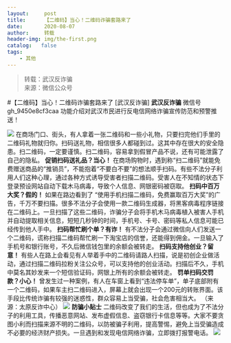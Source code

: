 ```yaml
---
layout:     post
title:      【二维码】当心！二维码诈骗套路来了
date:       2020-08-07
author:     转载
header-img: img/the-first.png
catalog:   false
tags:
    - 其他
---
```


<blockquote><p>转载：武汉反诈骗<br>
来源：微信公众号</p></blockquote>

#【二维码】当心！二维码诈骗套路来了
[武汉反诈骗]
**武汉反诈骗**
微信号gh_9450e8cf3caa
功能介绍对武汉市民进行反电信网络诈骗宣传防范和预警推送！

![]({{site.baseurl}}/postimg/iaCw5icWFJzgfeVbYVYZXX9ALfwdF9mxbu2stvzAW9lN1nHOsL92ES50ddUJq8gMdYIgtgrsX3ibysEEVFJp4R0Tw.png)
在商场门口、街头，有人拿着一张二维码和一些小礼物，只要扫完他们手里的二维码礼物就归你。扫码送礼物，相信很多人都碰到过。这其中存在很大的安全隐患。扫二维码，一定要谨慎。扫二维码，容易拿到假冒产品不说，还有可能泄露了自己的隐私。
**促销扫码送礼品？当心！**
在商场购物时，遇到称“扫二维码”就能免费赠送商品的“推销员”，不能抱着“不要白不要”的想法顺手扫码。有些不法分子利用人们这种心理，通过各种方式诱导受害者扫描二维码。受害人在不知情的状态下登录预设网站自动下载木马病毒，导致个人信息、网银密码被窃取。
**扫码中百万大奖？假的！**
如果在路边看到了
“使用手机扫描二维码，免费赢取百万大奖”的广告，千万不要扫描。很多不法分子会使用一款二维码生成器，将黑客病毒程序链接在二维码上。一旦扫描了这些二维码，诈骗分子会将手机木马病毒植入被害人手机并自动提取相关信息，短短几秒钟的时间，手机号、卡号、密码等私人信息可能已经传到他人手中。
**扫码帮忙刷个单？有诈！**
有不法分子会通过微信向人们发送一个二维码，谎称扫描二维码帮忙刷一下淘宝店的信誉，还能得到佣金。一旦输入了手机号和银行账号，不久后微信钱包里的余额会被转走。
**扫码支持他创业？留意！**
有些人在路上会看见有人举着手中的二维码请路人扫描，说是初创企业做活动，通过扫描二维码拉粉关注公众号，可以支持他的创业活动。扫描后不久，手机中莫名其妙发来一个短信验证码，网银上所有的余额会被转走。
**罚单扫码交罚款？小心！**
曾发生过一种案例，有人在车窗上看到“违法停车单”，单子底部附有一个二维码，如果车主扫二维码进入，屏幕上就会出现一个200元的转账界面。该手段比传统诈骗有较强的迷惑性，群众容易上当受骗，社会危害相当大。
（来源：太原反诈中心）
![]({{site.baseurl}}/postimg/8wBAcE4t1v6rzeEH2icCjuibCzH1raebgrS7TSbQydjetGTbcCS3VvkaSltOjHdCuHE0hVbofB3yE1Koe8KyTF4Q.gif)
**防骗小贴士**
二维码改变了我们的生活，但也成为了不法分子的利用工具，传播恶意网站、发布虚假信息、盗窃银行卡信息等等。大家不要贪图小利而扫描来源不明的二维码，以防被骗子利用，提高警惕，避免上当受骗造成不必要的经济财产损失。一旦遇到和发现电信网络诈骗，立即拨打报警电话。
![]({{site.baseurl}}/postimg/8wBAcE4t1v5RK4ZicOH3TTkcChv3yI9RCVMrTNicGw7KXXVqTJgKAt2VQztqfCUxVTib9TaOA1PnrtxeyXdYyL3tg.jpeg)
